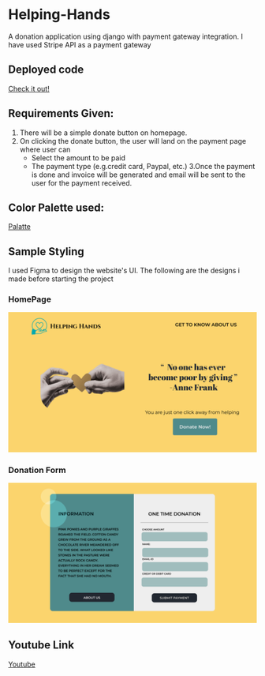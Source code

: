 # Helping-Hands

A donation application using django with payment gateway integration.
I have used Stripe API as a payment gateway


## Deployed code
[Check it out!](https://helpinghandso.herokuapp.com/)

## Requirements Given:

1. There will be a simple donate button on homepage. 
2. On clicking the donate button, the user will land on the payment page where user can 
    - Select the amount to be paid 
    - The payment type (e.g.credit card, Paypal, etc.)
3.Once the payment is done and invoice will be generated and
email will be sent to the user for the payment received. 

## Color Palette used:
[Palatte](https://colorhunt.co/palette/196018)

## Sample Styling

I used Figma to design the website's UI.
The following are the designs i made before starting the project
### HomePage
![homepage](https://github.com/anishashruti/Helping-Hands/blob/main/HelpingHands/home.PNG)

### Donation Form
![Donationform](https://raw.githubusercontent.com/anishashruti/Helping-Hands/main/HelpingHands/donation%20page.PNG)

## Youtube Link
[Youtube](https://youtu.be/wokfPWSoLrE)
